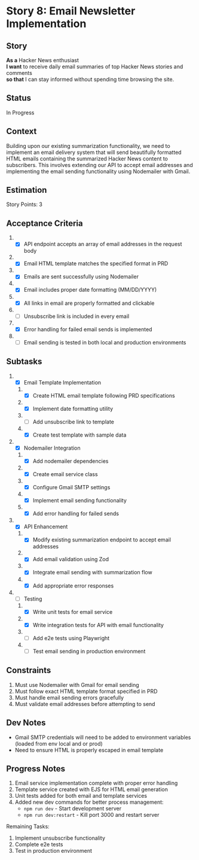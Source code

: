 # Story 8: Email Newsletter Implementation

## Story

**As a** Hacker News enthusiast\
**I want** to receive daily email summaries of top Hacker News stories and comments\
**so that** I can stay informed without spending time browsing the site.

## Status

In Progress

## Context

Building upon our existing summarization functionality, we need to implement an email delivery system that will send beautifully formatted HTML emails containing the summarized Hacker News content to subscribers. This involves extending our API to accept email addresses and implementing the email sending functionality using Nodemailer with Gmail.

## Estimation

Story Points: 3

## Acceptance Criteria

1. - [x] API endpoint accepts an array of email addresses in the request body
2. - [x] Email HTML template matches the specified format in PRD
3. - [x] Emails are sent successfully using Nodemailer
4. - [x] Email includes proper date formatting (MM/DD/YYYY)
5. - [x] All links in email are properly formatted and clickable
6. - [ ] Unsubscribe link is included in every email
7. - [x] Error handling for failed email sends is implemented
8. - [ ] Email sending is tested in both local and production environments

## Subtasks

1. - [x] Email Template Implementation

   1. - [x] Create HTML email template following PRD specifications
   2. - [x] Implement date formatting utility
   3. - [ ] Add unsubscribe link to template
   4. - [x] Create test template with sample data

2. - [x] Nodemailer Integration

   1. - [x] Add nodemailer dependencies
   2. - [x] Create email service class
   3. - [x] Configure Gmail SMTP settings
   4. - [x] Implement email sending functionality
   5. - [x] Add error handling for failed sends

3. - [x] API Enhancement

   1. - [x] Modify existing summarization endpoint to accept email addresses
   2. - [x] Add email validation using Zod
   3. - [x] Integrate email sending with summarization flow
   4. - [x] Add appropriate error responses

4. - [ ] Testing
   1. - [x] Write unit tests for email service
   2. - [x] Write integration tests for API with email functionality
   3. - [ ] Add e2e tests using Playwright
   4. - [ ] Test email sending in production environment

## Constraints

1. Must use Nodemailer with Gmail for email sending
2. Must follow exact HTML template format specified in PRD
3. Must handle email sending errors gracefully
4. Must validate email addresses before attempting to send

## Dev Notes

- Gmail SMTP credentials will need to be added to environment variables (loaded from env local and or prod)
- Need to ensure HTML is properly escaped in email template

## Progress Notes

1. Email service implementation complete with proper error handling
2. Template service created with EJS for HTML email generation
3. Unit tests added for both email and template services
4. Added new dev commands for better process management:
   - `npm run dev` - Start development server
   - `npm run dev:restart` - Kill port 3000 and restart server

Remaining Tasks:

1. Implement unsubscribe functionality
2. Complete e2e tests
3. Test in production environment
